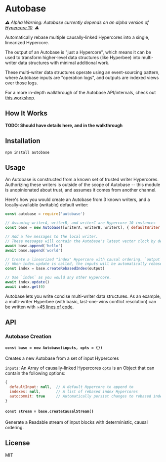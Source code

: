 # Autobase

*⚠️ Alpha Warning: Autobase currently depends on an alpha version of [Hypercore 10](https://github.com/hypercore-skunkworks/hypercore-x). ⚠️*

Automatically rebase multiple causally-linked Hypercores into a single, linearized Hypercore.

The output of an Autobase is "just a Hypercore", which means it can be used to transform higher-level data structures (like Hyperbee) into multi-writer data structures with minimal additional work.

These multi-writer data structures operate using an event-sourcing pattern, where Autobase inputs are "operation logs", and outputs are indexed views over those logs.

For a more in-depth walkthrough of the Autobase API/internals, check out [this workshop](https://github.com/hypercore-skunkworks/autobase-workshop).

## How It Works
__TODO: Should have details here, and in the walkthrough__

## Installation
```
npm install autobase
```

## Usage
An Autobase is constructed from a known set of trusted writer Hypercores. Authorizing these writers is outside of the scope of Autobase -- this module is unopinionated about trust, and assumes it comes from another channel.

Here's how you would create an Autobase from 3 known writers, and a locally-available (writable) default writer:
``` js
const autobase = require('autobase')

// Assuming writerA, writerB, and writerC are Hypercore 10 instances
const base = new Autobase([writerA, writerB, writerC], { defaultWriter: writerA })

// Add a few messages to the local writer.
// These messages will contain the Autobase's latest vector clock by default.
await base.append('hello')
await base.append('world')

// Create a linearized "index" Hypercore with causal ordering. `output` is a Hypercore.
// When index.update is called, the inputs will be automatically rebased into the index.
const index = base.createRebasedIndex(output)

// Use `index` as you would any other Hypercore.
await index.update()
await index.get(0)
```

Autobase lets you write concise multi-writer data structures. As an example, a multi-writer Hyperbee (with basic, last-one-wins conflict resolution) can be written with [~45 lines of code](examples/autobee-simple.js).

## API

### Autobase Creation

#### `const base = new Autobase(inputs, opts = {})`
Creates a new Autobase from a set of input Hypercores

`inputs`: An Array of causally-linked Hypercores
`opts` is an Object that can contain the following options:
```js
{
  defaultInput: null,  // A default Hypercore to append to
  indexes: null,       // A list of rebased index Hypercores
  autocommit: true     // Automatically persist changes to rebased indexes after updates
}
```

#### `const stream = base.createCausalStream()`
Generate a Readable stream of input blocks with deterministic, causal ordering.



## License

MIT
